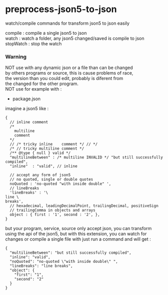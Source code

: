 # preprocess-json5-to-json
watch/compile commands for transform json5 to json easily  
  
  
compile   : compile a single json5 to json  
watch     : watch a folder, any json5 changed/saved is compile to json  
stopWatch : stop the watch  
  
  
### Warning
NOT use with any dynamic json or a file than can be changed  
by others programs or source, this is cause problems of race,  
the version than you could edit, probably is diferent from   
the changed for the other program.  
NOT use for example with :   
* package.json  
  
  
imagine a json5 like : 
```
{
  // inline comment
  /*
    multiline
    comment
  */
  // /* tricky inline    comment */ // */
  /* // tricky multiline comment */
  /** @type { null } valid */
  "multilineBetween" : /* multiline INVALID */ "but still successfully compiled",
  "inline"  : "valid", // inline

  // accept any form of json5
  // no quoted, single or double quotes
  noQuoted : 'no-quoted "with inside double" ',
  // lineBreaks
  'lineBreaks' : '\
line \
breaks',
  // hexadecimal, leadingDecimalPoint, trailingDecimal, positiveSign
  // trailingComma in objects and arrays
  object : { first : '1', second : '2', },
}
```

but your program, service, source only accept json,
you can transform using the api of the json5,
but with this extension, 
you can watch for changes or compile a single file 
with just run a command and will get : 

```
{
  "multilineBetween": "but still successfully compiled",
  "inline": "valid",
  "noQuoted": "no-quoted \"with inside double\" ",
  "lineBreaks": "line breaks",
  "object": {
    "first": "1",
    "second": "2"
  }
}
```
